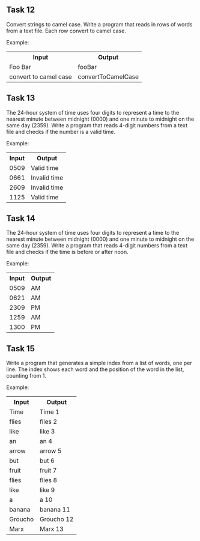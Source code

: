 ﻿
## Task 12

Convert strings to camel case. Write a program that reads in rows of words from a text file. Each row convert to camel case.

Example:
<table>
  <tr>
    <th>Input</th>
    <th>Output</th>
  </tr>
  <tr>
    <td>Foo Bar</td>
    <td>fooBar</td>
  </tr>
  <tr>
    <td>convert to camel case</td>
    <td>convertToCamelCase</td>
  </tr>
</table>


## Task 13

The 24-hour system of time uses four digits to represent a time to the nearest minute between midnight (0000) and one minute to midnight on the same day (2359). Write a program that reads 4-digit numbers from a text file and checks if the number is a valid time.

Example:
<table>
  <tr>
    <th>Input</th>
    <th>Output</th>
  </tr>
  <tr>
    <td>0509</td>
    <td>Valid time</td>
  </tr>
  <tr>
    <td>0661</td>
    <td>Invalid time</td>
  </tr>
  <tr>
    <td>2609</td>
    <td>Invalid time</td>
  </tr>
  <tr>
    <td>1125</td>
    <td>Valid time</td>
  </tr>
</table>

## Task 14

The 24-hour system of time uses four digits to represent a time to the nearest minute between midnight (0000) and one minute to midnight on the same day (2359). Write a program that reads 4-digit numbers from a text file and checks if the time is before or after noon.

Example:
<table>
  <tr>
    <th>Input</th>
    <th>Output</th>
  </tr>
  <tr>
    <td>0509</td>
    <td>AM</td>
  </tr>
  <tr>
    <td>0621</td>
    <td>AM</td>
  </tr>
  <tr>
    <td>2309</td>
    <td>PM</td>
  </tr>
  <tr>
    <td>1259</td>
    <td>AM</td>
  </tr>
  <tr>
    <td>1300</td>
    <td>PM</td>
  </tr>
</table>

## Task 15

Write a program that generates a simple index from a list of words, one per line. The index shows each word and the position of the word in the list, counting from 1. 

Example:
<table>
  <tr>
    <th>Input</th>
    <th>Output</th>
  </tr>
	<tr><td>Time</td><td>Time 1</td></tr>
	<tr><td>flies</td><td>flies 2</td></tr>
	<tr><td>like</td><td>like 3</td></tr>
	<tr><td>an</td><td>an 4</td></tr>
	<tr><td>arrow</td><td>arrow 5</td></tr>
	<tr><td>but</td><td>but 6</td></tr>
	<tr><td>fruit</td><td>fruit 7</td></tr>
	<tr><td>flies</td><td>flies 8</td></tr>
	<tr><td>like</td><td>like 9</td></tr>
	<tr><td>a</td><td>a 10</td></tr>
	<tr><td>banana</td><td>banana 11</td></tr>
	<tr><td>Groucho</td><td>Groucho 12</td></tr>
	<tr><td>Marx</td><td>Marx 13</td></tr>
</table>